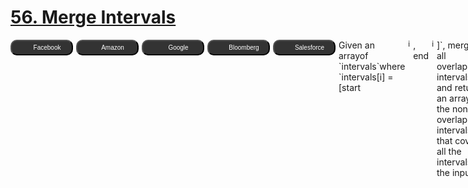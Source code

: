# [56. Merge Intervals](https://leetcode.com/problems/merge-intervals/description/)

<div id="companyTagContainer" style="display: flex; flex-direction: row; margin-bottom: 20px; gap: 5px; margin-top: 10px;"><button style="display: flex; align-items: center; justify-content: center; min-width: 100px; height: 25px; padding: 1px; border-radius: 10px; font-size: 10px; background-color: rgb(51, 51, 51); color: rgb(255, 255, 255);"><img src="https://logo.clearbit.com/facebook.com" style="height: 12px; width: 12px; margin-right: 5px;">Facebook</button><button style="display: flex; align-items: center; justify-content: center; min-width: 100px; height: 25px; padding: 1px; border-radius: 10px; font-size: 10px; background-color: rgb(51, 51, 51); color: rgb(255, 255, 255);"><img src="https://logo.clearbit.com/amazon.com" style="height: 12px; width: 12px; margin-right: 5px;">Amazon</button><button style="display: flex; align-items: center; justify-content: center; min-width: 100px; height: 25px; padding: 1px; border-radius: 10px; font-size: 10px; background-color: rgb(51, 51, 51); color: rgb(255, 255, 255);"><img src="https://logo.clearbit.com/google.com" style="height: 12px; width: 12px; margin-right: 5px;">Google</button><button style="display: flex; align-items: center; justify-content: center; min-width: 100px; height: 25px; padding: 1px; border-radius: 10px; font-size: 10px; background-color: rgb(51, 51, 51); color: rgb(255, 255, 255);"><img src="https://logo.clearbit.com/bloomberg.com" style="height: 12px; width: 12px; margin-right: 5px;">Bloomberg</button><button style="display: flex; align-items: center; justify-content: center; min-width: 100px; height: 25px; padding: 1px; border-radius: 10px; font-size: 10px; background-color: rgb(51, 51, 51); color: rgb(255, 255, 255);"><img src="https://logo.clearbit.com/salesforce.com" style="height: 12px; width: 12px; margin-right: 5px;">Salesforce</button>Given an arrayof `intervals`where `intervals[i] = [start<sub>i</sub>, end<sub>i</sub>]`, merge all overlapping intervals, and return an array of the non-overlapping intervals that cover all the intervals in the input.

**Example 1:**

<pre style="display: block;">Input: intervals = [[1,3],[2,6],[8,10],[15,18]]
Output: [[1,6],[8,10],[15,18]]
Explanation: Since intervals [1,3] and [2,6] overlap, merge them into [1,6].
```

**Example 2:** 

<pre style="display: block;">Input: intervals = [[1,4],[4,5]]
Output: [[1,5]]
Explanation: Intervals [1,4] and [4,5] are considered overlapping.
```

**Constraints:** 

- `1 <= intervals.length <= 10^4`
- `intervals[i].length == 2`
- `0 <= start<sub>i</sub> <= end<sub>i</sub> <= 10^4`
